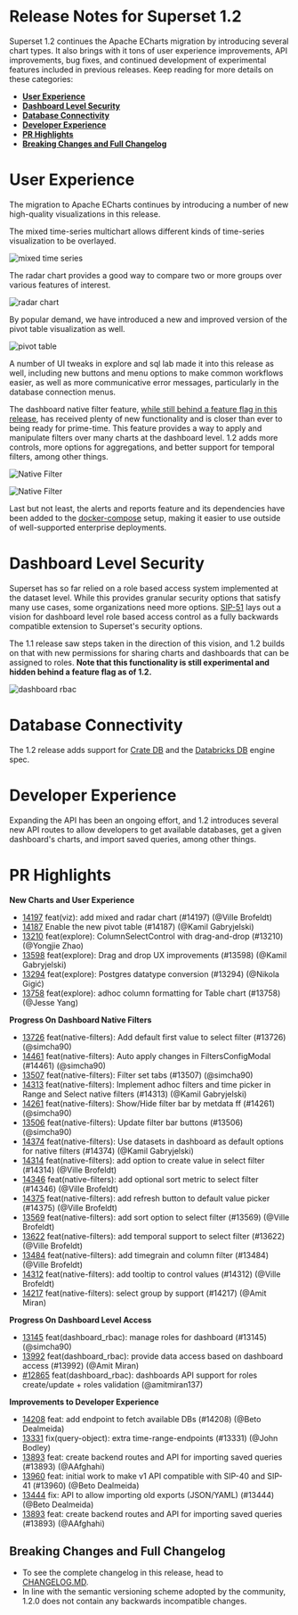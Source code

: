 <!--
Licensed to the Apache Software Foundation (ASF) under one
or more contributor license agreements.  See the NOTICE file
distributed with this work for additional information
regarding copyright ownership.  The ASF licenses this file
to you under the Apache License, Version 2.0 (the
"License"); you may not use this file except in compliance
with the License.  You may obtain a copy of the License at

  http://www.apache.org/licenses/LICENSE-2.0

Unless required by applicable law or agreed to in writing,
software distributed under the License is distributed on an
"AS IS" BASIS, WITHOUT WARRANTIES OR CONDITIONS OF ANY
KIND, either express or implied.  See the License for the
specific language governing permissions and limitations
under the License.
-->

# Release Notes for Superset 1.2

Superset 1.2 continues the Apache ECharts migration by introducing several chart types. It also brings with it tons of user experience improvements, API improvements, bug fixes, and continued development of experimental features included in previous releases. Keep reading for more details on these categories:

- [**User Experience**](#user-experience)
- [**Dashboard Level Security**](#dashboard-level-security)
- [**Database Connectivity**](#database-connectivity)
- [**Developer Experience**](#developer-experience)
- [**PR Highlights**](#pr-highlights)
- [**Breaking Changes and Full Changelog**](#breaking-changes-and-full-changelog)

# User Experience

The migration to Apache ECharts continues by introducing a number of new high-quality visualizations in this release.

The mixed time-series multichart allows different kinds of time-series visualization to be overlayed.

![mixed time series](media/time_series_multichart.png)

The radar chart provides a good way to compare two or more groups over various features of interest.

![radar chart](media/radar_chart.png)

By popular demand, we have introduced a new and improved version of the pivot table visualization as well.

![pivot table](media/pivot_table_v2.png)

A number of UI tweaks in explore and sql lab made it into this release as well, including new buttons and menu options to make common workflows easier, as well as more communicative error messages, particularly in the database connection menus.

The dashboard native filter feature, [while still behind a feature flag in this release](https://github.com/apache/superset/blob/master/RELEASING/release-notes-1-0/README.md#feature-flags), has received plenty of new functionality and is closer than ever to being ready for prime-time. This feature provides a way to apply and manipulate filters over many charts at the dashboard level. 1.2 adds more controls, more options for aggregations, and better support for temporal filters, among other things.

![Native Filter](media/native_filters.png)

![Native Filter](media/native_filters_temporal.png)

Last but not least, the alerts and reports feature and its dependencies have been added to the [docker-compose](https://superset.apache.org/docs/installation/installing-superset-using-docker-compose) setup, making it easier to use outside of well-supported enterprise deployments.


# Dashboard Level Security

Superset has so far relied on a role based access system implemented at the dataset level. While this provides granular security options that satisfy many use cases, some organizations need more options. [SIP-51](https://github.com/apache/superset/issues/10408) lays out a vision for dashboard level role based access control as a fully backwards compatible extension to Superset's security options.

The 1.1 release saw steps taken in the direction of this vision, and 1.2 builds on that with new permissions for sharing charts and dashboards that can be assigned to roles. **Note that this functionality is still experimental and hidden behind a feature flag as of 1.2.**

![dashboard rbac](media/dashboard_rbac.png)

# Database Connectivity
The 1.2 release adds support for [Crate DB](https://github.com/apache/superset/pull/13152) and the [Databricks DB](https://github.com/apache/superset/pull/13682) engine spec.


# Developer Experience
Expanding the API has been an ongoing effort, and 1.2 introduces several new API routes to allow developers to get available databases, get a given dashboard's charts, and import saved queries, among other things.

# PR Highlights

**New Charts and User Experience**

- [14197](https://github.com/apache/superset/pull/14197) feat(viz): add mixed and radar chart (#14197) (@Ville Brofeldt)
- [14187](https://github.com/apache/superset/pull/14187) Enable the new pivot table (#14187) (@Kamil Gabryjelski)
- [13210](https://github.com/apache/superset/pull/13210) feat(explore): ColumnSelectControl with drag-and-drop (#13210) (@Yongjie Zhao)
- [13598](https://github.com/apache/superset/pull/13598) feat(explore): Drag and drop UX improvements (#13598) (@Kamil Gabryjelski)
- [13294](https://github.com/apache/superset/pull/13294) feat(explore): Postgres datatype conversion (#13294) (@Nikola Gigić)
- [13758](https://github.com/apache/superset/pull/13758) feat(explore): adhoc column formatting for Table chart (#13758) (@Jesse Yang)

**Progress On Dashboard Native Filters**

- [13726](https://github.com/apache/superset/pull/13726) feat(native-filters): Add default first value to select filter (#13726) (@simcha90)
- [14461](https://github.com/apache/superset/pull/14461) feat(native-filters): Auto apply changes in FiltersConfigModal (#14461) (@simcha90)
- [13507](https://github.com/apache/superset/pull/13507) feat(native-filters): Filter set tabs (#13507) (@simcha90)
- [14313](https://github.com/apache/superset/pull/14313) feat(native-filters): Implement adhoc filters and time picker in Range and Select native filters (#14313) (@Kamil Gabryjelski)
- [14261](https://github.com/apache/superset/pull/14261) feat(native-filters): Show/Hide filter bar by metdata ff (#14261) (@simcha90)
- [13506](https://github.com/apache/superset/pull/13506) feat(native-filters): Update filter bar buttons (#13506) (@simcha90)
- [14374](https://github.com/apache/superset/pull/14374) feat(native-filters): Use datasets in dashboard as default options for native filters (#14374) (@Kamil Gabryjelski)
- [14314](https://github.com/apache/superset/pull/14314) feat(native-filters): add option to create value in select filter (#14314) (@Ville Brofeldt)
- [14346](https://github.com/apache/superset/pull/14346) feat(native-filters): add optional sort metric to select filter (#14346) (@Ville Brofeldt)
- [14375](https://github.com/apache/superset/pull/14375) feat(native-filters): add refresh button to default value picker (#14375) (@Ville Brofeldt)
- [13569](https://github.com/apache/superset/pull/13569) feat(native-filters): add sort option to select filter (#13569) (@Ville Brofeldt)
- [13622](https://github.com/apache/superset/pull/13622) feat(native-filters): add temporal support to select filter (#13622) (@Ville Brofeldt)
- [13484](https://github.com/apache/superset/pull/13484) feat(native-filters): add timegrain and column filter (#13484) (@Ville Brofeldt)
- [14312](https://github.com/apache/superset/pull/14312) feat(native-filters): add tooltip to control values (#14312) (@Ville Brofeldt)
- [14217](https://github.com/apache/superset/pull/14217) feat(native-filters): select group by support (#14217) (@Amit Miran)

**Progress On Dashboard Level Access**

- [13145](https://github.com/apache/superset/pull/13145) feat(dashboard_rbac): manage roles for dashboard (#13145) (@simcha90)
- [13992](https://github.com/apache/superset/pull/13992) feat(dashboard_rbac): provide data access based on dashboard access (#13992) (@Amit Miran)
- [#12865](https://github.com/apache/superset/pull/12865) feat(dashboard_rbac): dashboards API support for roles create/update + roles validation (@amitmiran137)


**Improvements to Developer Experience**

- [14208](https://github.com/apache/superset/pull/14208) feat: add endpoint to fetch available DBs (#14208) (@Beto Dealmeida)
- [13331](https://github.com/apache/superset/pull/13331) fix(query-object): extra time-range-endpoints (#13331) (@John Bodley)
- [13893](https://github.com/apache/superset/pull/13893) feat: create backend routes and API for importing saved queries (#13893) (@AAfghahi)
- [13960](https://github.com/apache/superset/pull/13960) feat: initial work to make v1 API compatible with SIP-40 and SIP-41 (#13960) (@Beto Dealmeida)
- [13444](https://github.com/apache/superset/pull/13444) fix: API to allow importing old exports (JSON/YAML) (#13444) (@Beto Dealmeida)
- [13893](https://github.com/apache/superset/pull/13893) feat: create backend routes and API for importing saved queries (#13893) (@AAfghahi)


## Breaking Changes and Full Changelog

- To see the complete changelog in this release, head to [CHANGELOG.MD](https://github.com/apache/superset/blob/master/CHANGELOG.md).
- In line with the semantic versioning scheme adopted by the community, 1.2.0 does not contain any backwards incompatible changes.
